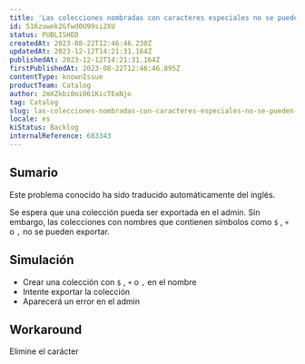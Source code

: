 ```yaml
---
title: 'Las colecciones nombradas con caracteres especiales no se pueden exportar'
id: 516zuwek2Gfwd0U99si2XU
status: PUBLISHED
createdAt: 2023-08-22T12:46:46.230Z
updatedAt: 2023-12-12T14:21:31.164Z
publishedAt: 2023-12-12T14:21:31.164Z
firstPublishedAt: 2023-08-22T12:46:46.895Z
contentType: knownIssue
productTeam: Catalog
author: 2mXZkbi0oi061KicTExNjo
tag: Catalog
slug: las-colecciones-nombradas-con-caracteres-especiales-no-se-pueden-exportar
locale: es
kiStatus: Backlog
internalReference: 683343
---
```


## Sumario

<div class="alert alert-info">
  <p>Este problema conocido ha sido traducido automáticamente del inglés.</p>
</div>


Se espera que una colección pueda ser exportada en el admin. Sin embargo, las colecciones con nombres que contienen símbolos como `$` , `+` o `,` no se pueden exportar.


##

## Simulación



- Crear una colección con `$` , `+` o `,` en el nombre
- Intente exportar la colección
- Aparecerá un error en el admin



## Workaround


Elimine el carácter




